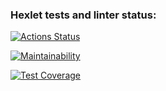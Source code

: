### Hexlet tests and linter status:
[![Actions Status](https://github.com/EugenePTCDA/java-project-78/actions/workflows/hexlet-check.yml/badge.svg)](https://github.com/EugenePTCDA/java-project-78/actions)

[![Maintainability](https://api.codeclimate.com/v1/badges/a8e7a50f533f4aa89b67/maintainability)](https://codeclimate.com/github/EugenePTCDA/java-project-78/maintainability)

[![Test Coverage](https://api.codeclimate.com/v1/badges/a8e7a50f533f4aa89b67/test_coverage)](https://codeclimate.com/github/EugenePTCDA/java-project-78/test_coverage)

